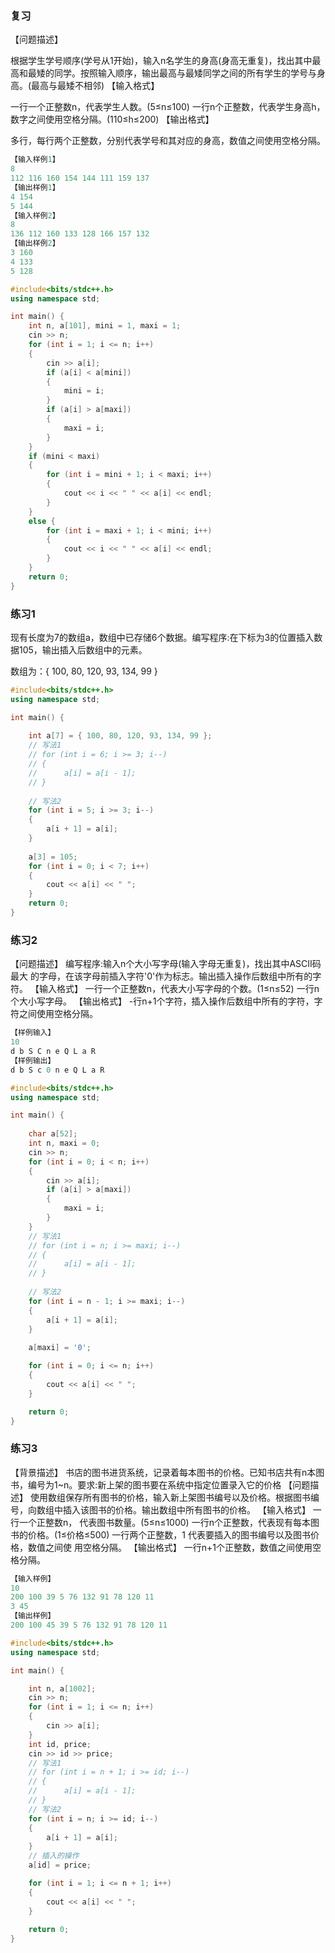 ### 复习

【问题描述】

根据学生学号顺序(学号从1开始)，输入n名学生的身高(身高无重复)，找出其中最高和最矮的同学。按照输入顺序，输出最高与最矮同学之间的所有学生的学号与身高。(最高与最矮不相邻)
【输入格式】

一行一个正整数n，代表学生人数。(5≤n≤100)
一行n个正整数，代表学生身高h，数字之间使用空格分隔。(110≤h≤200)
【输出格式】

多行，每行两个正整数，分别代表学号和其对应的身高，数值之间使用空格分隔。

```C++
【输入样例1】
8
112 116 160 154 144 111 159 137
【输出样例1】
4 154
5 144
【输入样例2】
8
136 112 160 133 128 166 157 132
【输出样例2】
3 160
4 133
5 128
```

```C++
#include<bits/stdc++.h>
using namespace std;

int main() {
	int n, a[101], mini = 1, maxi = 1;
	cin >> n;
	for (int i = 1; i <= n; i++)
	{
		cin >> a[i];
		if (a[i] < a[mini])
		{
			mini = i;
		}
		if (a[i] > a[maxi])
		{
			maxi = i;
		}
	}
	if (mini < maxi)
	{
		for (int i = mini + 1; i < maxi; i++)
		{
			cout << i << " " << a[i] << endl;
		}
	}
	else {
		for (int i = maxi + 1; i < mini; i++)
		{
			cout << i << " " << a[i] << endl;
		}
	}
	return 0;
}
```





### 练习1

现有长度为7的数组a，数组中已存储6个数据。编写程序:在下标为3的位置插入数据105，输出插入后数组中的元素。

数组为：{ 100, 80, 120, 93, 134, 99 }

```C++
#include<bits/stdc++.h>
using namespace std;

int main() {
	
	int a[7] = { 100, 80, 120, 93, 134, 99 };
    // 写法1
	// for (int i = 6; i >= 3; i--)
	// {
	//  	a[i] = a[i - 1];
	// }
    
    // 写法2
    for (int i = 5; i >= 3; i--)
    {
        a[i + 1] = a[i];
    }
    
	a[3] = 105;
	for (int i = 0; i < 7; i++)
	{
		cout << a[i] << " ";
	}
	return 0;
}


```





### 练习2

【问题描述】
编写程序:输入n个大小写字母(输入字母无重复)，找出其中ASCII码最大
的字母，在该字母前插入字符'0'作为标志。输出插入操作后数组中所有的字符。
【输入格式】
一行一个正整数n，代表大小写字母的个数。(1≤n≤52)
一行n个大小写字母。
【输出格式】
-行n+1个字符，插入操作后数组中所有的字符，字符之间使用空格分隔。

``` C++
【样例输入】
10
d b S C n e Q L a R
【样例输出】
d b S c 0 n e Q L a R
```

```C++
#include<bits/stdc++.h>
using namespace std;

int main() {
	
	char a[52];
	int n, maxi = 0;
	cin >> n;
	for (int i = 0; i < n; i++)
	{
		cin >> a[i];
		if (a[i] > a[maxi])
		{
			maxi = i;
		}
	}
	// 写法1
	// for (int i = n; i >= maxi; i--)
	// {
	//  	a[i] = a[i - 1];
	// }
    
    // 写法2
    for	(int i = n - 1; i >= maxi; i--)
    {
        a[i + 1] = a[i];
    }
    
	a[maxi] = '0';

	for (int i = 0; i <= n; i++)
	{
		cout << a[i] << " ";
	}

	return 0;
}
```



### 练习3

【背景描述】
书店的图书进货系统，记录着每本图书的价格。已知书店共有n本图书，编号为1~n。要求:新上架的图书要在系统中指定位置录入它的价格
【问题描述】
使用数组保存所有图书的价格，输入新上架图书编号以及价格。根据图书编号，向数组中插入该图书的价格。输出数组中所有图书的价格。
【输入格式】
一行一个正整数n，
代表图书数量。(5≤n≤1000)
一行n个正整数，代表现有每本图书的价格。(1≤价格≤500)
一行两个正整数，1
代表要插入的图书编号以及图书价格，数值之间使
用空格分隔。
【输出格式】
一行n+1个正整数，数值之间使用空格分隔。

``` C++
【输入样例】
10
200 100 39 5 76 132 91 78 120 11
3 45
【输出样例】
200 100 45 39 5 76 132 91 78 120 11
```

```C++
#include<bits/stdc++.h>
using namespace std;

int main() {

	int n, a[1002];
	cin >> n;
	for (int i = 1; i <= n; i++)
	{
		cin >> a[i];
	}
	int id, price;
	cin >> id >> price;
	// 写法1
	// for (int i = n + 1; i >= id; i--)
	// {
	//  	a[i] = a[i - 1];
	// }
	// 写法2
	for (int i = n; i >= id; i--)
	{
		a[i + 1] = a[i];
	}
	// 插入的操作
	a[id] = price;

	for (int i = 1; i <= n + 1; i++)
	{
		cout << a[i] << " ";
	}
    
	return 0;
}
```


